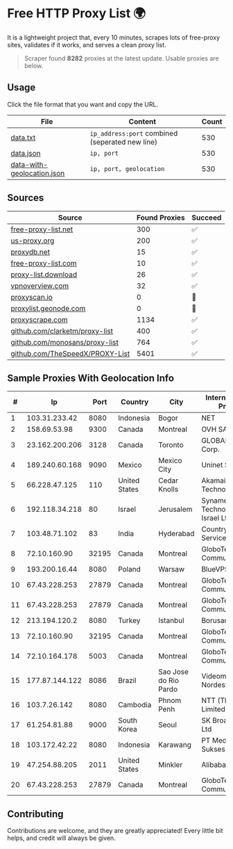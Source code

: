 
# Free HTTP Proxy List 🌍

It is a lightweight project that, every 10 minutes, scrapes lots of free-proxy sites, validates if it works, and serves a clean proxy list.


> Scraper found **8282** proxies at the latest update. Usable proxies are below.

## Usage

Click the file format that you want and copy the URL.


|File|Content|Count|
|----|-------|-----|
|[data.txt](https://raw.githubusercontent.com/themiralay/Proxy-List-World/master/data.txt)|`ip_address:port` combined (seperated new line)|530|
|[data.json](https://raw.githubusercontent.com/themiralay/Proxy-List-World/master/data.json)|`ip, port`|530|
|[data-with-geolocation.json](https://raw.githubusercontent.com/themiralay/Proxy-List-World/master/data-with-geolocation.json)|`ip, port, geolocation`|530|

## Sources

|Source|Found Proxies|Succeed|
|------|-------------|-------|
|[free-proxy-list.net](https://free-proxy-list.net)|300|✅|
|[us-proxy.org](https://www.us-proxy.org)|200|✅|
|[proxydb.net](http://proxydb.net)|15|✅|
|[free-proxy-list.com](https://free-proxy-list.com/?page=&port=&type%5B%5D=http&type%5B%5D=https&up_time=0&search=Search)|10|✅|
|[proxy-list.download](https://www.proxy-list.download/HTTP)|26|✅|
|[vpnoverview.com](https://vpnoverview.com/privacy/anonymous-browsing/free-proxy-servers)|32|✅|
|[proxyscan.io](https://www.proxyscan.io)|0|🚫|
|[proxylist.geonode.com](https://proxylist.geonode.com/api/proxy-list?limit=300&page=1&sort_by=lastChecked&sort_type=desc&protocols=http,https)|0|🚫|
|[proxyscrape.com](https://api.proxyscrape.com/v2/?request=displayproxies&protocol=http&timeout=10000&country=all&ssl=all&anonymity=all)|1134|✅|
|[github.com/clarketm/proxy-list](https://raw.githubusercontent.com/clarketm/proxy-list/master/proxy-list-raw.txt)|400|✅|
|[github.com/monosans/proxy-list](https://raw.githubusercontent.com/monosans/proxy-list/main/proxies/http.txt)|764|✅|
|[github.com/TheSpeedX/PROXY-List](https://raw.githubusercontent.com/TheSpeedX/PROXY-List/master/http.txt)|5401|✅|


## Sample Proxies With Geolocation Info

|#|Ip|Port|Country|City|Internet Service Provider|
|-|--|----|-------|----|-------------------------|
|1|103.31.233.42|8080|Indonesia|Bogor|NET|
|2|158.69.53.98|9300|Canada|Montreal|OVH SAS|
|3|23.162.200.206|3128|Canada|Toronto|GLOBALTELEHOST Corp.|
|4|189.240.60.168|9090|Mexico|Mexico City|Uninet S.A. de C.V.|
|5|66.228.47.125|110|United States|Cedar Knolls|Akamai Technologies, Inc.|
|6|192.118.34.218|80|Israel|Jerusalem|Synamedia Technologies Israel Ltd|
|7|103.48.71.102|83|India|Hyderabad|Country Online Services PVT LTD|
|8|72.10.160.90|32195|Canada|Montreal|GloboTech Communications|
|9|193.200.16.44|8080|Poland|Warsaw|BlueVPS OU|
|10|67.43.228.253|27879|Canada|Montreal|GloboTech Communications|
|11|67.43.228.253|27879|Canada|Montreal|GloboTech Communications|
|12|213.194.120.2|8080|Turkey|Istanbul|Borusan Telekom|
|13|72.10.160.90|32195|Canada|Montreal|GloboTech Communications|
|14|72.10.164.178|5003|Canada|Montreal|GloboTech Communications|
|15|177.87.144.122|8086|Brazil|Sao Jose do Rio Pardo|Videomar Rede Nordeste S/A|
|16|103.7.26.142|8080|Cambodia|Phnom Penh|NTT (Thailand) Limited|
|17|61.254.81.88|9000|South Korea|Seoul|SK Broadband Co Ltd|
|18|103.172.42.22|8080|Indonesia|Karawang|PT Media Solusi Sukses|
|19|47.254.88.205|2011|United States|Minkler|Alibaba.com LLC|
|20|67.43.228.253|27879|Canada|Montreal|GloboTech Communications|



## Contributing

Contributions are welcome, and they are greatly appreciated! Every
little bit helps, and credit will always be given.

